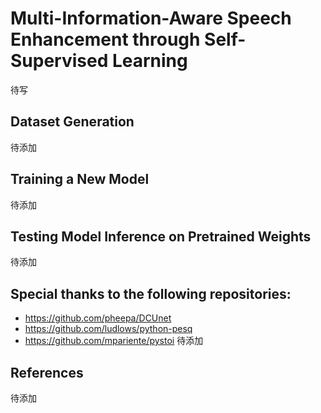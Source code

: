 # Multi-Information-Aware Speech Enhancement through Self-Supervised Learning
待写


## Dataset Generation
待添加

## Training a New Model
待添加

## Testing Model Inference on Pretrained Weights
待添加


## Special thanks to the following repositories:
* https://github.com/pheepa/DCUnet
* https://github.com/ludlows/python-pesq
* https://github.com/mpariente/pystoi
待添加
## References
待添加

